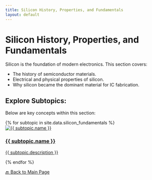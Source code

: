 ```yaml
---
title: Silicon History, Properties, and Fundamentals
layout: default
---
```


# Silicon History, Properties, and Fundamentals

Silicon is the foundation of modern electronics. This section covers:
- The history of semiconductor materials.
- Electrical and physical properties of silicon.
- Why silicon became the dominant material for IC fabrication.

## **Explore Subtopics:**
Below are key concepts within this section:

<div class="subtopic-grid">
  {% for subtopic in site.data.silicon_fundamentals %}
    <div class="subtopic-card">
      <a href="{{ subtopic.link }}">
        <img src="{{ subtopic.image }}" alt="{{ subtopic.name }}">
        <h3>{{ subtopic.name }}</h3>
        <p>{{ subtopic.description }}</p>
      </a>
    </div>
  {% endfor %}
</div>

[🔙 Back to Main Page](/SiliWiki/)
